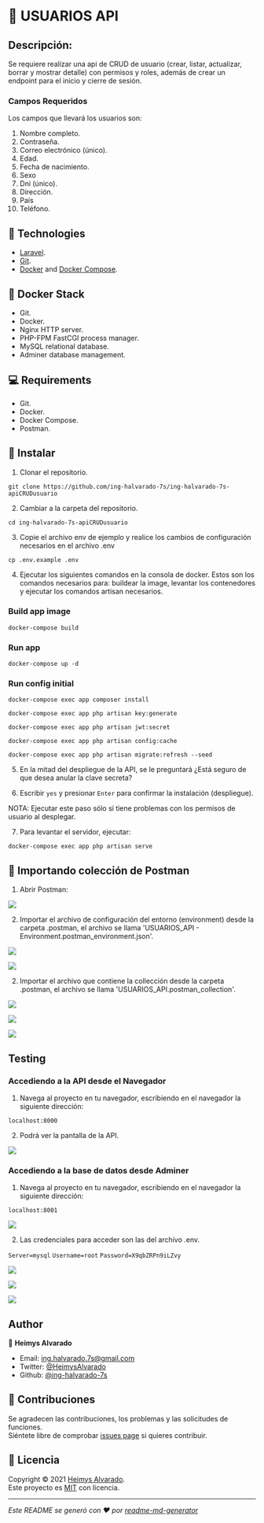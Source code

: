 # 📌 USUARIOS API

## Descripción: 

Se requiere realizar una api de CRUD de usuario (crear, listar, actualizar, borrar y mostrar detalle) con permisos y roles, además de crear un endpoint para el inicio y cierre de sesión.

### Campos Requeridos 

Los campos que llevará los usuarios son:
1. Nombre completo.
2. Contraseña.
3. Correo electrónico (único).
4. Edad.
5. Fecha de nacimiento.
6. Sexo
7. Dni (único).
8. Dirección.
9. País
10. Teléfono.

## 🔨 Technologies

- [Laravel](https://laravel.com/docs/8.x).
- [Git](https://git-scm.com).
- [Docker](https://www.docker.com) and [Docker Compose](https://docs.docker.com/compose/).

## 🔨 Docker Stack

* Git.
* Docker.
* Nginx HTTP server.
* PHP-FPM FastCGI process manager.
* MySQL relational database.
* Adminer database management.

## 💻 Requirements

* Git.
* Docker.
* Docker Compose.
* Postman.

## 🚀 Instalar

1. Clonar el repositorio.

`git clone https://github.com/ing-halvarado-7s/ing-halvarado-7s-apiCRUDusuario`

2. Cambiar a la carpeta del repositorio.

`cd ing-halvarado-7s-apiCRUDusuario`

3. Copie el archivo env de ejemplo y realice los cambios de configuración necesarios en el archivo .env

`cp .env.example .env`

4. Ejecutar los siguientes comandos en la consola de docker. Estos son los comandos necesarios para: buildear la image, levantar los contenedores y ejecutar los comandos artisan necesarios. 

### Build app image
`docker-compose build`

### Run app 
`docker-compose up -d`

### Run config initial
`docker-compose exec app composer install`

`docker-compose exec app php artisan key:generate`

`docker-compose exec app php artisan jwt:secret`

`docker-compose exec app php artisan config:cache`

`docker-compose exec app php artisan migrate:refresh --seed`

5. En la mitad del despliegue de la API, se le preguntará ¿Está seguro de que desea anular la clave secreta? 

6. Escribir `yes` y presionar `Enter` para confirmar la instalación (despliegue). 

NOTA: Ejecutar este paso sólo sí tiene problemas con los permisos de usuario al desplegar.

7. Para levantar el servidor, ejecutar:

`docker-compose exec app php artisan serve`

## 🚀 Importando colección de Postman

1. Abrir Postman:

![](public/assets/img/abrir_postman.png)

2. Importar el archivo de configuración del entorno (environment) desde la carpeta .postman,
el archivo se llama 'USUARIOS_API - Environment.postman_environment.json'.

![](public/assets/img/importar_postman_environment.png)

![](public/assets/img/importar_postman_environment_exitoso.png)

2. Importar el archivo que contiene la collección desde la carpeta .postman,
el archivo se llama 'USUARIOS_API.postman_collection'.

![](public/assets/img/importar_postman_coleccion.png)

![](public/assets/img/importar_postman_coleccion_proceso.png)

![](public/assets/img/importar_postman_coleccion_exitoso.png)

## Testing

### Accediendo a la API desde el Navegador

1. Navega al proyecto en tu navegador, escribiendo en el navegador la siguiente dirección: 

`localhost:8000`

2. Podrá ver la pantalla de la API.

![](public/assets/img/laravel_app_navegador.png)

### Accediendo a la base de datos desde Adminer

1. Navega al proyecto en tu navegador, escribiendo en el navegador la siguiente dirección: 

`localhost:8001`

![](public/assets/img/adminer_app_abrir.png)

2. Las credenciales para acceder son las del archivo .env.

`Server=mysql`
`Username=root`
`Password=X9qbZRPn9iLZvy`

![](public/assets/img/adminer_app_credenciales.png)

![](public/assets/img/adminer_app_dbs.png)

![](public/assets/img/adminer_app_db_usuarios.png)



## Author

👤 **Heimys Alvarado**

<!-- TODO: Corregir el correo * -->

- Email: [ing.halvarado.7s@gmail.com](mailto:ing.halvarado.7s@gmail.com)
- Twitter: [@HeimysAlvarado](https://twitter.com/HeimysAlvarado)
- Github: [@ing-halvarado-7s](https://github.com/ing-halvarado-7s)

## 🤝 Contribuciones

Se agradecen las contribuciones, los problemas y las solicitudes de funciones.<br />
Siéntete libre de comprobar [issues page](https://github.com/ing-halvarado-7s/ing-halvarado-7s-apiCRUDusuario/issues) si quieres contribuir.<br />

## 📝 Licencia

Copyright © 2021 [Heimys Alvarado](https://github.com/ing-halvarado-7s).<br />
Este proyecto es [MIT](https://github.com/kefranabg/readme-md-generator/blob/master/LICENSE) con licencia.

---

_Este README se generó con ❤️ por [readme-md-generator](https://github.com/kefranabg/readme-md-generator)_
